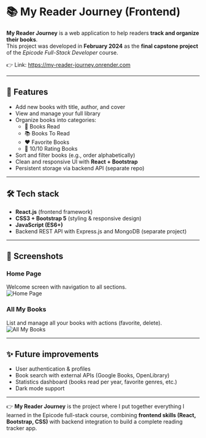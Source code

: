 # 📚 My Reader Journey (Frontend)

**My Reader Journey** is a web application to help readers **track and organize their books**.  
This project was developed in **February 2024** as the **final capstone project** of the *Epicode Full-Stack Developer* course.  

👉 Link: https://my-reader-journey.onrender.com

---

## 🚀 Features

- Add new books with title, author, and cover  
- View and manage your full library  
- Organize books into categories:
  - 📖 Books Read  
  - 📚 Books To Read  
  - ❤️ Favorite Books  
  - 🌟 10/10 Rating Books  
- Sort and filter books (e.g., order alphabetically)  
- Clean and responsive UI with **React + Bootstrap**  
- Persistent storage via backend API (separate repo)  

---


## 🛠️ Tech stack

- **React.js** (frontend framework)  
- **CSS3 + Bootstrap 5** (styling & responsive design)  
- **JavaScript (ES6+)**  
- Backend REST API with Express.js and MongoDB (separate project)  

---


## 📖 Screenshots

### Home Page
Welcome screen with navigation to all sections.  
![Home Page](docs/scresenshots/home.png)

### All My Books
List and manage all your books with actions (favorite, delete).  
![All My Books](docs/screenshots/all-books.png)

---

## ✨ Future improvements

- User authentication & profiles  
- Book search with external APIs (Google Books, OpenLibrary)  
- Statistics dashboard (books read per year, favorite genres, etc.)  
- Dark mode support  

---

👉 **My Reader Journey** is the project where I put together everything I learned in the Epicode full-stack course, combining **frontend skills (React, Bootstrap, CSS)** with backend integration to build a complete reading tracker app.
